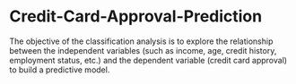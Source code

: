 # Credit-Card-Approval-Prediction
The objective of the classification analysis is to explore the relationship between the independent variables (such as income, age, credit history, employment status, etc.) and the dependent variable (credit card approval) to build a predictive model.

